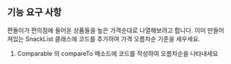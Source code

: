 ## 기능 요구 사항 

편돌이가 편의점에 들어온 상품들을 높은 가격순대로 나열해보려고 합니다.
이미 만들어져있는 SnackList 클래스에 코드를 추가하여 가격 오름차순 기준을 세우세요.


1. Comparable 의 compareTo 메소드에 코드를 작성하여 오름차순을 나타내세요

